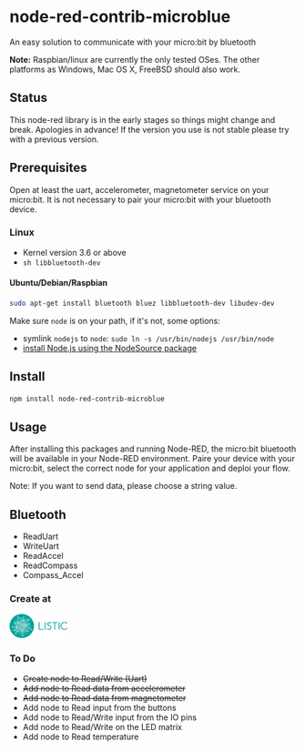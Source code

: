 # node-red-contrib-microblue

An easy solution to communicate with your micro:bit by bluetooth

__Note:__ Raspbian/linux are currently the only tested OSes. The other platforms as Windows, Mac OS X, FreeBSD should also work.

## Status

This node-red library is in the early stages so things might change and break. Apologies in advance! If the version you use is not stable please try with a previous version.

## Prerequisites

Open at least the uart, accelerometer, magnetometer service on your micro:bit. It is not necessary to pair your micro:bit with your bluetooth device.

### Linux

* Kernel version 3.6 or above
* ```sh libbluetooth-dev```

#### Ubuntu/Debian/Raspbian

```sh
sudo apt-get install bluetooth bluez libbluetooth-dev libudev-dev
```

Make sure ```node``` is on your path, if it's not, some options:
 * symlink ```nodejs``` to ```node```: ```sudo ln -s /usr/bin/nodejs /usr/bin/node```
 * [install Node.js using the NodeSource package](https://nodejs.org/en/download/package-manager/#debian-and-ubuntu-based-linux-distributions)

## Install

```sh
npm install node-red-contrib-microblue
```

## Usage

After installing this packages and running Node-RED, the micro:bit bluetooth will be available in your Node-RED environment. Paire your device with your micro:bit, select the correct node for your application and deploi your flow. 

Note: If you want to send data, please choose a string value.

## Bluetooth

* ReadUart
* WriteUart
* ReadAccel
* ReadCompass
* Compass_Accel

### Create at
<a href="https://www.listic.univ-smb.fr/en/home/" target="_blank"><img src="assets/logo_listic.png" width="20%" height="20%"></a>

### To Do

- ~~Create node to Read/Write (Uart)~~
- ~~Add node to Read data from accelerometer~~
- ~~Add node to Read data from magnetometer~~
- Add node to Read input from the buttons
- Add node to Read/Write input from the IO pins
- Add node to Read/Write on the LED matrix
- Add node to Read temperature
